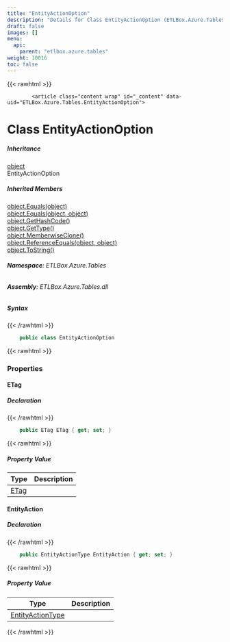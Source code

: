 ```yaml
---
title: "EntityActionOption"
description: "Details for Class EntityActionOption (ETLBox.Azure.Tables)"
draft: false
images: []
menu:
  api:
    parent: "etlbox.azure.tables"
weight: 10016
toc: false
---
```


{{< rawhtml >}}

            <article class="content wrap" id="_content" data-uid="ETLBox.Azure.Tables.EntityActionOption">
  <h1 id="ETLBox_Azure_Tables_EntityActionOption" data-uid="ETLBox.Azure.Tables.EntityActionOption" class="text-break">Class EntityActionOption
</h1>
  <div class="markdown level0 summary"></div>
  <div class="markdown level0 conceptual"></div>
  <div class="inheritance">
    <h5>Inheritance</h5>
    <div class="level0"><a class="xref" href="https://learn.microsoft.com/dotnet/api/system.object">object</a></div>
    <div class="level1"><span class="xref">EntityActionOption</span></div>
  </div>
  <div class="inheritedMembers">
    <h5>Inherited Members</h5>
    <div>
      <a class="xref" href="https://learn.microsoft.com/dotnet/api/system.object.equals#system-object-equals(system-object)">object.Equals(object)</a>
    </div>
    <div>
      <a class="xref" href="https://learn.microsoft.com/dotnet/api/system.object.equals#system-object-equals(system-object-system-object)">object.Equals(object, object)</a>
    </div>
    <div>
      <a class="xref" href="https://learn.microsoft.com/dotnet/api/system.object.gethashcode">object.GetHashCode()</a>
    </div>
    <div>
      <a class="xref" href="https://learn.microsoft.com/dotnet/api/system.object.gettype">object.GetType()</a>
    </div>
    <div>
      <a class="xref" href="https://learn.microsoft.com/dotnet/api/system.object.memberwiseclone">object.MemberwiseClone()</a>
    </div>
    <div>
      <a class="xref" href="https://learn.microsoft.com/dotnet/api/system.object.referenceequals">object.ReferenceEquals(object, object)</a>
    </div>
    <div>
      <a class="xref" href="https://learn.microsoft.com/dotnet/api/system.object.tostring">object.ToString()</a>
    </div>
  </div>
<h6><strong>Namespace</strong>: ETLBox.Azure.Tables</h6>
  <h6><strong>Assembly</strong>: ETLBox.Azure.Tables.dll</h6>
  <h5 id="ETLBox_Azure_Tables_EntityActionOption_syntax">Syntax</h5>
{{< /rawhtml >}}

```C#
    public class EntityActionOption
```

{{< rawhtml >}}
  <h3 id="properties">Properties
</h3>
  <a id="ETLBox_Azure_Tables_EntityActionOption_ETag_" data-uid="ETLBox.Azure.Tables.EntityActionOption.ETag*"></a>
  <h4 id="ETLBox_Azure_Tables_EntityActionOption_ETag" data-uid="ETLBox.Azure.Tables.EntityActionOption.ETag">ETag</h4>
  <div class="markdown level1 summary"></div>
  <div class="markdown level1 conceptual"></div>
  <h5 class="declaration">Declaration</h5>
{{< /rawhtml >}}

```C#
    public ETag ETag { get; set; }
```

{{< rawhtml >}}
  <h5 class="propertyValue">Property Value</h5>
  <table class="table table-bordered table-condensed">
    <thead>
      <tr>
        <th>Type</th>
        <th>Description</th>
      </tr>
    </thead>
    <tbody>
      <tr>
        <td><a class="xref" href="https://learn.microsoft.com/dotnet/api/azure.etag">ETag</a></td>
        <td></td>
      </tr>
    </tbody>
  </table>
  <a id="ETLBox_Azure_Tables_EntityActionOption_EntityAction_" data-uid="ETLBox.Azure.Tables.EntityActionOption.EntityAction*"></a>
  <h4 id="ETLBox_Azure_Tables_EntityActionOption_EntityAction" data-uid="ETLBox.Azure.Tables.EntityActionOption.EntityAction">EntityAction</h4>
  <div class="markdown level1 summary"></div>
  <div class="markdown level1 conceptual"></div>
  <h5 class="declaration">Declaration</h5>
{{< /rawhtml >}}

```C#
    public EntityActionType EntityAction { get; set; }
```

{{< rawhtml >}}
  <h5 class="propertyValue">Property Value</h5>
  <table class="table table-bordered table-condensed">
    <thead>
      <tr>
        <th>Type</th>
        <th>Description</th>
      </tr>
    </thead>
    <tbody>
      <tr>
        <td><a class="xref" href="/api/etlbox.azure.tables/entityactiontype">EntityActionType</a></td>
        <td></td>
      </tr>
    </tbody>
  </table>

{{< /rawhtml >}}
